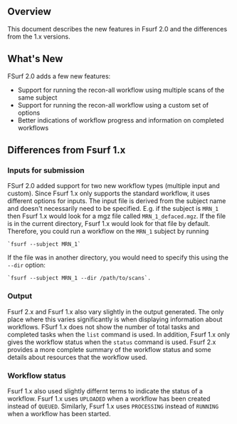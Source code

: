 [title]: - "What's new in Fsurf 2.0"


## Overview
This document describes the new features in Fsurf 2.0 and 
the differences from the 1.x versions.

## What's New

FSurf 2.0 adds a few new features:

* Support for running the recon-all workflow using multiple scans of the same subject
* Support for running the recon-all workflow using a custom set of options
* Better indications of workflow progress and information on completed workflows

## Differences from Fsurf 1.x
### Inputs for submission

FSurf 2.0 added support for two new workflow types (multiple input and custom).
Since Fsurf 1.x only supports the standard workflow, it uses different options
for inputs. The input file is derived from the subject name and doesn't
necessarily need to be specified.  E.g. if the subject is `MRN_1` then Fsurf 1.x
would look for a mgz file called `MRN_1_defaced.mgz`.  If the file is in the
current directory, Fsurf 1.x would look for that file by default.  Therefore,
you could run a workflow on the `MRN_1` subject by running 

    `fsurf --subject MRN_1`
    
If the file was in another directory, you would need to specify this
using the `--dir` option:

    `fsurf --subject MRN_1 --dir /path/to/scans`.

### Output 

Fsurf 2.x and Fsurf 1.x also vary slightly in the output generated.  The only
place where this varies significantly is when displaying information about
workflows.  FSurf 1.x does not show the number of total tasks and completed tasks
when the `list` command is used.  In addition, Fsurf 1.x only gives the workflow
status when the `status` command is used.  Fsurf 2.x provides a more complete
summary of the workflow status and some details about resources that the
workflow used.

### Workflow status

Fsurf 1.x also used slightly differnt terms to indicate the status of a workflow.
Fsurf 1.x uses `UPLOADED` when a workflow has been created instead of `QUEUED`.
Similarly, Fsurf 1.x uses `PROCESSING` instead of `RUNNING` when a workflow has
been started.

